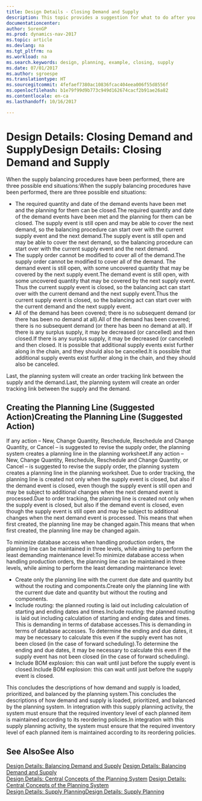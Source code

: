 ```yaml
---
title: Design Details - Closing Demand and Supply
description: This topic provides a suggestion for what to do after you perform supply balancing procedures.
documentationcenter: 
author: SorenGP
ms.prod: dynamics-nav-2017
ms.topic: article
ms.devlang: na
ms.tgt_pltfrm: na
ms.workload: na
ms.search.keywords: design, planning, example, closing, supply
ms.date: 07/01/2017
ms.author: sgroespe
ms.translationtype: HT
ms.sourcegitcommit: 4fefaef7380ac10836fcac404eea006f55d8556f
ms.openlocfilehash: b1e79f99d9b773c949d162674cacf2b91ae26a82
ms.contentlocale: en-ca
ms.lasthandoff: 10/16/2017

---
```

# <a name="design-details-closing-demand-and-supply"></a><span data-ttu-id="394a5-103">Design Details: Closing Demand and Supply</span><span class="sxs-lookup"><span data-stu-id="394a5-103">Design Details: Closing Demand and Supply</span></span>
<span data-ttu-id="394a5-104">When the supply balancing procedures have been performed, there are three possible end situations:</span><span class="sxs-lookup"><span data-stu-id="394a5-104">When the supply balancing procedures have been performed, there are three possible end situations:</span></span>  
  
* <span data-ttu-id="394a5-105">The required quantity and date of the demand events have been met and the planning for them can be closed.</span><span class="sxs-lookup"><span data-stu-id="394a5-105">The required quantity and date of the demand events have been met and the planning for them can be closed.</span></span> <span data-ttu-id="394a5-106">The supply event is still open and may be able to cover the next demand, so the balancing procedure can start over with the current supply event and the next demand.</span><span class="sxs-lookup"><span data-stu-id="394a5-106">The supply event is still open and may be able to cover the next demand, so the balancing procedure can start over with the current supply event and the next demand.</span></span>  
* <span data-ttu-id="394a5-107">The supply order cannot be modified to cover all of the demand.</span><span class="sxs-lookup"><span data-stu-id="394a5-107">The supply order cannot be modified to cover all of the demand.</span></span> <span data-ttu-id="394a5-108">The demand event is still open, with some uncovered quantity that may be covered by the next supply event.</span><span class="sxs-lookup"><span data-stu-id="394a5-108">The demand event is still open, with some uncovered quantity that may be covered by the next supply event.</span></span> <span data-ttu-id="394a5-109">Thus the current supply event is closed, so the balancing act can start over with the current demand and the next supply event.</span><span class="sxs-lookup"><span data-stu-id="394a5-109">Thus the current supply event is closed, so the balancing act can start over with the current demand and the next supply event.</span></span>  
* <span data-ttu-id="394a5-110">All of the demand has been covered; there is no subsequent demand (or there has been no demand at all).</span><span class="sxs-lookup"><span data-stu-id="394a5-110">All of the demand has been covered; there is no subsequent demand (or there has been no demand at all).</span></span> <span data-ttu-id="394a5-111">If there is any surplus supply, it may be decreased (or cancelled) and then closed.</span><span class="sxs-lookup"><span data-stu-id="394a5-111">If there is any surplus supply, it may be decreased (or canceled) and then closed.</span></span> <span data-ttu-id="394a5-112">It is possible that additional supply events exist further along in the chain, and they should also be cancelled.</span><span class="sxs-lookup"><span data-stu-id="394a5-112">It is possible that additional supply events exist further along in the chain, and they should also be canceled.</span></span>  
  
<span data-ttu-id="394a5-113">Last, the planning system will create an order tracking link between the supply and the demand.</span><span class="sxs-lookup"><span data-stu-id="394a5-113">Last, the planning system will create an order tracking link between the supply and the demand.</span></span>  
  
## <a name="creating-the-planning-line-suggested-action"></a><span data-ttu-id="394a5-114">Creating the Planning Line (Suggested Action)</span><span class="sxs-lookup"><span data-stu-id="394a5-114">Creating the Planning Line (Suggested Action)</span></span>  
<span data-ttu-id="394a5-115">If any action – New, Change Quantity, Reschedule, Reschedule and Change Quantity, or Cancel – is suggested to revise the supply order, the planning system creates a planning line in the planning worksheet.</span><span class="sxs-lookup"><span data-stu-id="394a5-115">If any action – New, Change Quantity, Reschedule, Reschedule and Change Quantity, or Cancel – is suggested to revise the supply order, the planning system creates a planning line in the planning worksheet.</span></span> <span data-ttu-id="394a5-116">Due to order tracking, the planning line is created not only when the supply event is closed, but also if the demand event is closed, even though the supply event is still open and may be subject to additional changes when the next demand event is processed.</span><span class="sxs-lookup"><span data-stu-id="394a5-116">Due to order tracking, the planning line is created not only when the supply event is closed, but also if the demand event is closed, even though the supply event is still open and may be subject to additional changes when the next demand event is processed.</span></span> <span data-ttu-id="394a5-117">This means that when first created, the planning line may be changed again.</span><span class="sxs-lookup"><span data-stu-id="394a5-117">This means that when first created, the planning line may be changed again.</span></span>  
  
<span data-ttu-id="394a5-118">To minimize database access when handling production orders, the planning line can be maintained in three levels, while aiming to perform the least demanding maintenance level:</span><span class="sxs-lookup"><span data-stu-id="394a5-118">To minimize database access when handling production orders, the planning line can be maintained in three levels, while aiming to perform the least demanding maintenance level:</span></span>  
  
* <span data-ttu-id="394a5-119">Create only the planning line with the current due date and quantity but without the routing and components.</span><span class="sxs-lookup"><span data-stu-id="394a5-119">Create only the planning line with the current due date and quantity but without the routing and components.</span></span>  
* <span data-ttu-id="394a5-120">Include routing: the planned routing is laid out including calculation of starting and ending dates and times.</span><span class="sxs-lookup"><span data-stu-id="394a5-120">Include routing: the planned routing is laid out including calculation of starting and ending dates and times.</span></span> <span data-ttu-id="394a5-121">This is demanding in terms of database accesses.</span><span class="sxs-lookup"><span data-stu-id="394a5-121">This is demanding in terms of database accesses.</span></span> <span data-ttu-id="394a5-122">To determine the ending and due dates, it may be necessary to calculate this even if the supply event has not been closed (in the case of forward scheduling).</span><span class="sxs-lookup"><span data-stu-id="394a5-122">To determine the ending and due dates, it may be necessary to calculate this even if the supply event has not been closed (in the case of forward scheduling).</span></span>  
* <span data-ttu-id="394a5-123">Include BOM explosion: this can wait until just before the supply event is closed.</span><span class="sxs-lookup"><span data-stu-id="394a5-123">Include BOM explosion: this can wait until just before the supply event is closed.</span></span>  
  
<span data-ttu-id="394a5-124">This concludes the descriptions of how demand and supply is loaded, prioritized, and balanced by the planning system.</span><span class="sxs-lookup"><span data-stu-id="394a5-124">This concludes the descriptions of how demand and supply is loaded, prioritized, and balanced by the planning system.</span></span> <span data-ttu-id="394a5-125">In integration with this supply planning activity, the system must ensure that the required inventory level of each planned item is maintained according to its reordering policies.</span><span class="sxs-lookup"><span data-stu-id="394a5-125">In integration with this supply planning activity, the system must ensure that the required inventory level of each planned item is maintained according to its reordering policies.</span></span>  
  
## <a name="see-also"></a><span data-ttu-id="394a5-126">See Also</span><span class="sxs-lookup"><span data-stu-id="394a5-126">See Also</span></span>  
<span data-ttu-id="394a5-127">[Design Details: Balancing Demand and Supply](design-details-balancing-demand-and-supply.md) </span><span class="sxs-lookup"><span data-stu-id="394a5-127">[Design Details: Balancing Demand and Supply](design-details-balancing-demand-and-supply.md) </span></span>  
<span data-ttu-id="394a5-128">[Design Details: Central Concepts of the Planning System](design-details-central-concepts-of-the-planning-system.md) </span><span class="sxs-lookup"><span data-stu-id="394a5-128">[Design Details: Central Concepts of the Planning System](design-details-central-concepts-of-the-planning-system.md) </span></span>  
[<span data-ttu-id="394a5-129">Design Details: Supply Planning</span><span class="sxs-lookup"><span data-stu-id="394a5-129">Design Details: Supply Planning</span></span>](design-details-supply-planning.md)
